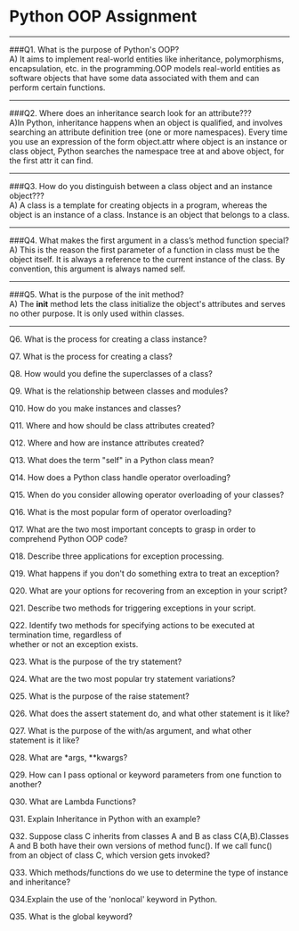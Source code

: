 # Python OOP Assignment
---
###Q1. What is the purpose of Python's OOP? \
A)  It aims to implement real-world entities like inheritance, polymorphisms, encapsulation, etc. in the programming.OOP models real-world entities as software objects that have some data associated with them and can perform certain functions.

---

###Q2. Where does an inheritance search look for an attribute??? \
A)In Python, inheritance happens when an object is qualified, and involves searching an attribute definition tree (one or more namespaces). Every time you use an expression of the form object.attr where object is an instance or class object, Python searches the namespace tree at and above object, for the first attr it can find.

---

###Q3. How do you distinguish between a class object and an instance object??? \
A) A class is a template for creating objects in a program, whereas the object is an instance of a class.
Instance is an object that belongs to a class.

---

###Q4. What makes the first argument in a class’s method function special? \
A) This is the reason the first parameter of a function in class must be the object itself.  It is always a reference to the current instance of the class. By convention, this argument is always named self.

---

###Q5. What is the purpose of the init method? \
A) The __init__ method lets the class initialize the object's attributes and serves no other purpose. It is only used within classes.

---

Q6. What is the process for creating a class instance?

Q7. What is the process for creating a class?

Q8. How would you define the superclasses of a class?

Q9. What is the relationship between classes and modules?

Q10. How do you make instances and classes?

Q11. Where and how should be class attributes created?

Q12. Where and how are instance attributes created?

Q13. What does the term "self" in a Python class mean?

Q14. How does a Python class handle operator overloading?

Q15. When do you consider allowing operator overloading of your classes?

Q16. What is the most popular form of operator overloading?

Q17. What are the two most important concepts to grasp in order to comprehend Python OOP code?

Q18. Describe three applications for exception processing.

Q19. What happens if you don't do something extra to treat an exception?

Q20. What are your options for recovering from an exception in your script?

Q21. Describe two methods for triggering exceptions in your script.

Q22. Identify two methods for specifying actions to be executed at termination time, regardless of  
whether or not an exception exists.

Q23. What is the purpose of the try statement?

Q24. What are the two most popular try statement variations?

Q25. What is the purpose of the raise statement?

Q26. What does the assert statement do, and what other statement is it like?

Q27. What is the purpose of the with/as argument, and what other statement is it like?

Q28. What are *args, **kwargs?

Q29. How can I pass optional or keyword parameters from one function to another?

Q30. What are Lambda Functions?

Q31. Explain Inheritance in Python with an example?

Q32. Suppose class C inherits from classes A and B as class C(A,B).Classes A and B both have their own versions of method func(). If we call func() from an object of 
class C, which version gets invoked?

Q33. Which methods/functions do we use to determine the type of instance and inheritance?

Q34.Explain the use of the 'nonlocal' keyword in Python.

Q35. What is the global keyword?
